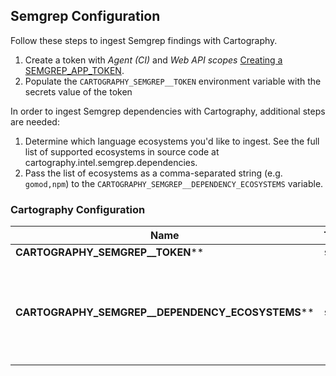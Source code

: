 ## Semgrep Configuration

Follow these steps to ingest Semgrep findings with Cartography.

1. Create a token with *Agent (CI)* and *Web API scopes* [Creating a SEMGREP_APP_TOKEN](https://semgrep.dev/docs/semgrep-ci/running-semgrep-ci-with-semgrep-cloud-platform/#creating-a-semgrep_app_token).
1. Populate the `CARTOGRAPHY_SEMGREP__TOKEN` environment variable with the secrets value of the token

In order to ingest Semgrep dependencies with Cartography, additional steps are needed:

1. Determine which language ecosystems you'd like to ingest.
See the full list of supported ecosystems in source code at cartography.intel.semgrep.dependencies.
1. Pass the list of ecosystems as a comma-separated string (e.g. `gomod,npm`) to the `CARTOGRAPHY_SEMGREP__DEPENDENCY_ECOSYSTEMS` variable.

### Cartography Configuration

| **Name** | **Type** | **Description** |
|----------|----------|-----------------|
| **CARTOGRAPHY_SEMGREP__TOKEN**** | `str` | The Semgrep app token key. |
| **CARTOGRAPHY_SEMGREP__DEPENDENCY_ECOSYSTEMS**** | `str` | Comma-separated list of language ecosystems for which dependencies will be retrieved from Semgrep. For example, a value of "gomod,npm" will retrieve Go and NPM dependencies. See the full list of supported ecosystems in source code at cartography.intel.semgrep.dependencies. |
